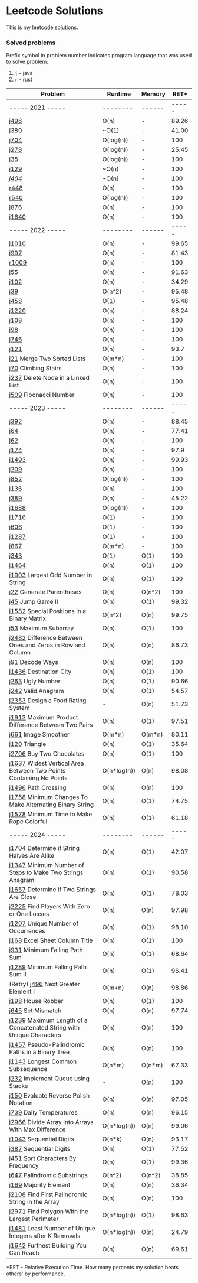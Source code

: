 # Leetcode Solutions

This is my [leetcode](https://leetcode.com/Vanderkast/) solutions.

### Solved problems

Prefix symbol in problem number indicates program language that was used to solve problem:

1. `j` - java
2. `r` - rust

| Problem                                                                                                                                                               | Runtime     | Memory | RET*  |
|-----------------------------------------------------------------------------------------------------------------------------------------------------------------------|-------------|--------|-------|
| ----- 2021 -----                                                                                                                                                      | --------    | ------ | ----- |
| [j496](https://leetcode.com/problems/next-greater-element-i/)                                                                                                         | O(n)        | -      | 89.26 |
| [j380](https://leetcode.com/problems/insert-delete-getrandom-o1/)                                                                                                     | ~O(1)       | -      | 41.00 |
| [j704](https://leetcode.com/problems/binary-search/)                                                                                                                  | O(log(n))   | -      | 100   |
| [j278](https://leetcode.com/problems/first-bad-version/)                                                                                                              | O(log(n))   | -      | 25.45 |
| [j35](https://leetcode.com/problems/search-insert-position/)                                                                                                          | O(log(n))   | -      | 100   |
| [j129](https://leetcode.com/problems/sum-root-to-leaf-numbers/)                                                                                                       | ~O(n)       | -      | 100   |
| *[j404](https://leetcode.com/problems/sum-of-left-leaves/)*                                                                                                           | ~O(n)       | -      | 100   |
| [r448](https://leetcode.com/problems/find-all-numbers-disappeared-in-an-array/)                                                                                       | O(n)        | -      | 100   |
| [r540](https://leetcode.com/problems/single-element-in-a-sorted-array/)                                                                                               | O(log(n))   | -      | 100   |
| [j876](https://leetcode.com/problems/middle-of-the-linked-list/)                                                                                                      | O(n)        | -      | 100   |
| [j1640](https://leetcode.com/problems/check-array-formation-through-concatenation/)                                                                                   | O(n)        | -      | 100   |
| ----- 2022 -----                                                                                                                                                      | --------    | ------ | ----- |
| [j1010](https://leetcode.com/problems/pairs-of-songs-with-total-durations-divisible-by-60/)                                                                           | O(n)        | -      | 99.65 |
| [j997](https://leetcode.com/problems/find-the-town-judge/)                                                                                                            | O(n)        | -      | 81.43 |
| [r1009](https://leetcode.com/problems/complement-of-base-10-integer/)                                                                                                 | O(n)        | -      | 100   |
| [j55](https://leetcode.com/problems/jump-game/)                                                                                                                       | O(n)        | -      | 91.63 |
| [j102](https://leetcode.com/problems/binary-tree-level-order-traversal/)                                                                                              | O(n)        | -      | 34.29 |
| [j39](https://leetcode.com/problems/combination-sum/)                                                                                                                 | O(n^2)      | -      | 95.48 |
| [j458](https://leetcode.com/problems/poor-pigs/)                                                                                                                      | O(1)        | -      | 95.48 |
| [j1220](https://leetcode.com/problems/count-vowels-permutation/)                                                                                                      | O(n)        | -      | 88.24 |
| [j108](https://leetcode.com/problems/convert-sorted-array-to-binary-search-tree/)                                                                                     | O(n)        | -      | 100   |
| [j98](https://leetcode.com/problems/validate-binary-search-tree/)                                                                                                     | O(n)        | -      | 100   |
| [j746](https://leetcode.com/problems/min-cost-climbing-stairs/)                                                                                                       | O(n)        | -      | 100   |
| [j121](https://leetcode.com/problems/best-time-to-buy-and-sell-stock/)                                                                                                | O(n)        | -      | 93.7  |
| [j21](https://leetcode.com/problems/merge-two-sorted-lists/) Merge Two Sorted Lists                                                                                   | O(m*n)      | -      | 100   |
| [j70](https://leetcode.com/problems/climbing-stairs/) Climbing Stairs                                                                                                 | O(n)        | -      | 100   |
| [j237](hhttps://leetcode.com/problems/delete-node-in-a-linked-list/) Delete Node in a Linked List                                                                     | O(n)        | -      | 100   |
| [j509](https://leetcode.com/problems/fibonacci-number/) Fibonacci Number                                                                                              | O(n)        | -      | 100   |
| ----- 2023 -----                                                                                                                                                      | --------    | ------ | ----- |
| [j392](https://leetcode.com/problems/is-subsequence/)                                                                                                                 | O(n)        | -      | 88.45 |
| [j64](https://leetcode.com/problems/minimum-path-sum/)                                                                                                                | O(n)        | -      | 77.41 |
| [j62](https://leetcode.com/problems/unique-paths/)                                                                                                                    | O(n)        | -      | 100   |
| [j174](https://leetcode.com/problems/dungeon-game/)                                                                                                                   | O(n)        | -      | 97.9  |
| [j1493](https://leetcode.com/problems/longest-subarray-of-1s-after-deleting-one-element/)                                                                             | O(n)        | -      | 99.93 |
| [j209](https://leetcode.com/problems/minimum-size-subarray-sum/)                                                                                                      | O(n)        | -      | 100   |
| [j852](https://leetcode.com/problems/peak-index-in-a-mountain-array/)                                                                                                 | O(log(n))   | -      | 100   |
| [j136](https://leetcode.com/problems/single-number/)                                                                                                                  | O(n)        | -      | 100   |
| [j389](https://leetcode.com/problems/find-the-difference/)                                                                                                            | O(n)        | -      | 45.22 |
| [j1688](https://leetcode.com/problems/count-of-matches-in-tournament/)                                                                                                | O(log(n))   | -      | 100   |
| [j1716](https://leetcode.com/problems/calculate-money-in-leetcode-bank)                                                                                               | O(1)        | -      | 100   |
| [j606](https://leetcode.com/problems/construct-string-from-binary-tree/)                                                                                              | O(1)        | -      | 100   |
| [j1287](https://leetcode.com/problems/element-appearing-more-than-25-in-sorted-array/)                                                                                | O(1)        | -      | 100   |
| [j867](https://leetcode.com/problems/transpose-matrix/)                                                                                                               | O(m*n)      | -      | 100   |
| [j343](https://leetcode.com/problems/integer-break/)                                                                                                                  | O(1)        | O(1)   | 100   |
| [j1464](https://leetcode.com/problems/maximum-product-of-two-elements-in-an-array/)                                                                                   | O(n)        | O(1)   | 100   |
| [j1903](https://leetcode.com/problems/largest-odd-number-in-string/) Largest Odd Number in String                                                                     | O(n)        | O(1)   | 100   |
| [j22](https://leetcode.com/problems/generate-parentheses/) Generate Parentheses                                                                                       | O(n)        | O(n^2) | 100   |
| [j45](https://leetcode.com/problems/jump-game-ii/) Jump Game II                                                                                                       | O(n)        | O(1)   | 99.32 |
| [j1582](https://leetcode.com/problems/jump-game-ii/) Special Positions in a Binary Matrix                                                                             | O(n^2)      | O(n)   | 99.75 |
| [j53](https://leetcode.com/problems/maximum-subarray/) Maximum Subarray                                                                                               | O(n)        | O(1)   | 100   |
| [j2482](https://leetcode.com/problems/difference-between-ones-and-zeros-in-row-and-column/) Difference Between Ones and Zeros in Row and Column                       | O(n)        | O(n)   | 86.73 |
| [j91](https://leetcode.com/problems/decode-ways/) Decode Ways                                                                                                         | O(n)        | O(n)   | 100   |
| [j1436](https://leetcode.com/problems/destination-city/) Destination City                                                                                             | O(n)        | O(1)   | 100   |
| [j263](https://leetcode.com/problems/ugly-number/) Ugly Number                                                                                                        | O(n)        | O(1)   | 90.66 |
| [j242](https://leetcode.com/problems/valid-anagram/) Valid Anagram                                                                                                    | O(n)        | O(1)   | 54.57 |
| [j2353](https://leetcode.com/problems/design-a-food-rating-system/) Design a Food Rating System                                                                       | -           | O(n)   | 51.73 |
| [j1913](https://leetcode.com/problems/maximum-product-difference-between-two-pairs/) Maximum Product Difference Between Two Pairs                                     | O(n)        | O(1)   | 97.51 |
| [j661](https://leetcode.com/problems/image-smoother/) Image Smoother                                                                                                  | O(m*n)      | O(m*n) | 80.11 |
| [j120](https://leetcode.com/problems/triangle/) Triangle                                                                                                              | O(n)        | O(1)   | 35.64 |
| [j2706](https://leetcode.com/problems/buy-two-chocolates/) Buy Two Chocolates                                                                                         | O(n)        | O(1)   | 100   |
| [j1637](https://leetcode.com/problems/widest-vertical-area-between-two-points-containing-no-points/) Widest Vertical Area Between Two Points Containing No Points     | O(n*log(n)) | O(n)   | 98.08 |
| [j1496](https://leetcode.com/problems/path-crossing/) Path Crossing                                                                                                   | O(n)        | O(n)   | 100   |
| [j1758](https://leetcode.com/problems/minimum-changes-to-make-alternating-binary-string/) Minimum Changes To Make Alternating Binary String                           | O(n)        | O(1)   | 74.75 |
| [j1578](https://leetcode.com/problems/minimum-time-to-make-rope-colorful/) Minimum Time to Make Rope Colorful                                                         | O(n)        | O(1)   | 61.18 |
| ----- 2024 -----                                                                                                                                                      | --------    | ------ | ----- |
| [j1704](https://leetcode.com/problems/determine-if-string-halves-are-alike/) Determine if String Halves Are Alike                                                     | O(n)        | O(1)   | 42.07 |
| [j1347](https://leetcode.com/problems/minimum-number-of-steps-to-make-two-strings-anagram/) Minimum Number of Steps to Make Two Strings Anagram                       | O(n)        | O(1)   | 90.58 |
| [j1657](https://leetcode.com/problems/determine-if-two-strings-are-close/) Determine if Two Strings Are Close                                                         | O(n)        | O(1)   | 78.03 |
| [j2225](https://leetcode.com/problems/find-players-with-zero-or-one-losses/) Find Players With Zero or One Losses                                                     | O(n)        | O(n)   | 97.98 |
| [j1207](https://leetcode.com/problems/unique-number-of-occurrences/) Unique Number of Occurrences                                                                     | O(n)        | O(1)   | 98.10 |
| [j168](https://leetcode.com/problems/excel-sheet-column-title/) Excel Sheet Column Title                                                                              | O(n)        | O(1)   | 100   |
| [j931](https://leetcode.com/problems/minimum-falling-path-sum/) Minimum Falling Path Sum                                                                              | O(n)        | O(1)   | 68.64 |
| [j1289](https://leetcode.com/problems/minimum-falling-path-sum-ii/) Minimum Falling Path Sum II                                                                       | O(n)        | O(1)   | 96.41 |
| (Retry) [j496](https://leetcode.com/problems/next-greater-element-i/) Next Greater Element I                                                                          | O(m+n)      | O(n)   | 98.86 |
| [j198](https://leetcode.com/problems/house-robber/) House Robber                                                                                                      | O(n)        | O(1)   | 100   |
| [j645](https://leetcode.com/problems/set-mismatch/) Set Mismatch                                                                                                      | O(n)        | O(n)   | 97.74 |
| [j1239](https://leetcode.com/problems/maximum-length-of-a-concatenated-string-with-unique-characters/) Maximum Length of a Concatenated String with Unique Characters | O(n)        | O(n)   | 100   |
| [j1457](https://leetcode.com/problems/pseudo-palindromic-paths-in-a-binary-tree/) Pseudo-Palindromic Paths in a Binary Tree                                           | O(n)        | O(n)   | 100   |
| [j1143](https://leetcode.com/problems/longest-common-subsequence/) Longest Common Subsequence                                                                         | O(n*m)      | O(n*m) | 67.33 |
| [j232](https://leetcode.com/problems/implement-queue-using-stacks/) Implement Queue using Stacks                                                                      | -           | O(n)   | 100   |
| [j150](https://leetcode.com/problems/evaluate-reverse-polish-notation/) Evaluate Reverse Polish Notation                                                              | O(n)        | O(n)   | 97.05 |
| [j739](https://leetcode.com/problems/daily-temperatures/) Daily Temperatures                                                                                          | O(n)        | O(n)   | 96.15 |
| [j2966](https://leetcode.com/problems/divide-array-into-arrays-with-max-difference/) Divide Array Into Arrays With Max Difference                                     | O(n*log(n)) | O(n)   | 99.06 |
| [j1043](https://leetcode.com/problems/partition-array-for-maximum-sum/) Sequential Digits                                                                             | O(n*k)      | O(n)   | 93.17 |
| [j387](https://leetcode.com/problems/first-unique-character-in-a-string/) Sequential Digits                                                                           | O(n)        | O(1)   | 77.52 |
| [j451](https://leetcode.com/problems/sort-characters-by-frequency/) Sort Characters By Frequency                                                                      | O(n)        | O(1)   | 99.36 |
| [j647](https://leetcode.com/problems/palindromic-substrings/) Palindromic Substrings                                                                                  | O(n^2)      | O(n^2) | 38.85 |
| [j169](https://leetcode.com/problems/majority-element/) Majority Element                                                                                              | O(n)        | O(n)   | 36.34 |
| [j2108](https://leetcode.com/problems/find-first-palindromic-string-in-the-array/) Find First Palindromic String in the Array                                         | O(n)        | O(n)   | 100   |
| [j2971](https://leetcode.com/problems/find-polygon-with-the-largest-perimeter/) Find Polygon With the Largest Perimeter                                               | O(n*log(n)) | O(1)   | 98.63 |
| [j1481](https://leetcode.com/problems/least-number-of-unique-integers-after-k-removals/) Least Number of Unique Integers after K Removals                             | O(n*log(n)) | O(n)   | 24.79 |
| [j1642](https://leetcode.com/problems/furthest-building-you-can-reach/) Furthest Building You Can Reach                                                               | O(n)        | O(n)   | 69.61 |

*RET - Relative Execution Time. How many percents my solution beats others' by performance.
